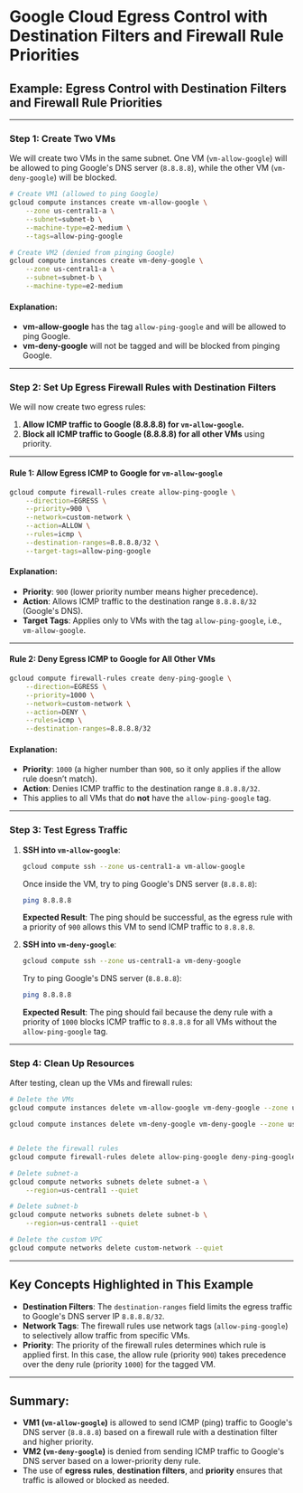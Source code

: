 
# Google Cloud Egress Control with Destination Filters and Firewall Rule Priorities

## Example: Egress Control with Destination Filters and Firewall Rule Priorities

---

### Step 1: Create Two VMs

We will create two VMs in the same subnet. One VM (`vm-allow-google`) will be allowed to ping Google's DNS server (`8.8.8.8`), while the other VM (`vm-deny-google`) will be blocked.

```bash
# Create VM1 (allowed to ping Google)
gcloud compute instances create vm-allow-google \
    --zone us-central1-a \
    --subnet=subnet-b \
    --machine-type=e2-medium \
    --tags=allow-ping-google

# Create VM2 (denied from pinging Google)
gcloud compute instances create vm-deny-google \
    --zone us-central1-a \
    --subnet=subnet-b \
    --machine-type=e2-medium
```

#### Explanation:
- **vm-allow-google** has the tag `allow-ping-google` and will be allowed to ping Google.
- **vm-deny-google** will not be tagged and will be blocked from pinging Google.

---

### Step 2: Set Up Egress Firewall Rules with Destination Filters

We will now create two egress rules:
1. **Allow ICMP traffic to Google (8.8.8.8) for `vm-allow-google`.**
2. **Block all ICMP traffic to Google (8.8.8.8) for all other VMs** using priority.

---

#### Rule 1: Allow Egress ICMP to Google for `vm-allow-google`

```bash
gcloud compute firewall-rules create allow-ping-google \
    --direction=EGRESS \
    --priority=900 \
    --network=custom-network \
    --action=ALLOW \
    --rules=icmp \
    --destination-ranges=8.8.8.8/32 \
    --target-tags=allow-ping-google
```

#### Explanation:
- **Priority**: `900` (lower priority number means higher precedence).
- **Action**: Allows ICMP traffic to the destination range `8.8.8.8/32` (Google's DNS).
- **Target Tags**: Applies only to VMs with the tag `allow-ping-google`, i.e., `vm-allow-google`.

---

#### Rule 2: Deny Egress ICMP to Google for All Other VMs

```bash
gcloud compute firewall-rules create deny-ping-google \
    --direction=EGRESS \
    --priority=1000 \
    --network=custom-network \
    --action=DENY \
    --rules=icmp \
    --destination-ranges=8.8.8.8/32
```

#### Explanation:
- **Priority**: `1000` (a higher number than `900`, so it only applies if the allow rule doesn’t match).
- **Action**: Denies ICMP traffic to the destination range `8.8.8.8/32`.
- This applies to all VMs that do **not** have the `allow-ping-google` tag.

---

### Step 3: Test Egress Traffic

1. **SSH into `vm-allow-google`**:

   ```bash
   gcloud compute ssh --zone us-central1-a vm-allow-google
   ```

   Once inside the VM, try to ping Google's DNS server (`8.8.8.8`):

   ```bash
   ping 8.8.8.8
   ```

   **Expected Result**: The ping should be successful, as the egress rule with a priority of `900` allows this VM to send ICMP traffic to `8.8.8.8`.

2. **SSH into `vm-deny-google`**:

   ```bash
   gcloud compute ssh --zone us-central1-a vm-deny-google
   ```

   Try to ping Google's DNS server (`8.8.8.8`):

   ```bash
   ping 8.8.8.8
   ```

   **Expected Result**: The ping should fail because the deny rule with a priority of `1000` blocks ICMP traffic to `8.8.8.8` for all VMs without the `allow-ping-google` tag.

---

### Step 4: Clean Up Resources

After testing, clean up the VMs and firewall rules:

```bash
# Delete the VMs
gcloud compute instances delete vm-allow-google vm-deny-google --zone us-central1-a --quiet

gcloud compute instances delete vm-deny-google vm-deny-google --zone us-central1-a --quiet


# Delete the firewall rules
gcloud compute firewall-rules delete allow-ping-google deny-ping-google --quiet

# Delete subnet-a
gcloud compute networks subnets delete subnet-a \
    --region=us-central1 --quiet

# Delete subnet-b
gcloud compute networks subnets delete subnet-b \
    --region=us-central1 --quiet

# Delete the custom VPC
gcloud compute networks delete custom-network --quiet

```

---

## Key Concepts Highlighted in This Example

- **Destination Filters**: The `destination-ranges` field limits the egress traffic to Google's DNS server IP `8.8.8.8/32`.
- **Network Tags**: The firewall rules use network tags (`allow-ping-google`) to selectively allow traffic from specific VMs.
- **Priority**: The priority of the firewall rules determines which rule is applied first. In this case, the allow rule (priority `900`) takes precedence over the deny rule (priority `1000`) for the tagged VM.

---

## Summary:
- **VM1 (`vm-allow-google`)** is allowed to send ICMP (ping) traffic to Google's DNS server (`8.8.8.8`) based on a firewall rule with a destination filter and higher priority.
- **VM2 (`vm-deny-google`)** is denied from sending ICMP traffic to Google's DNS server based on a lower-priority deny rule.
- The use of **egress rules**, **destination filters**, and **priority** ensures that traffic is allowed or blocked as needed.
